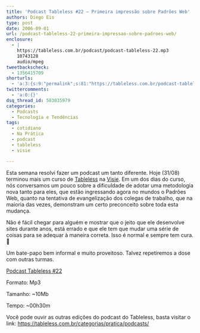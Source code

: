 ```yaml
---
title: 'Podcast Tableless #22 – Primeira impressão sobre Padrões Web'
authors: Diego Eis
type: post
date: 2006-09-01
url: /podcast-tableless-22-primeira-impressao-sobre-padroes-web/
enclosure:
  - |
    https://tableless.com.br/podcast/podcast-tableless-22.mp3
    10743128
    audio/mpeg
tweetbackscheck:
  - 1356415709
shorturls:
  - 'a:3:{s:9:"permalink";s:81:"https://tableless.com.br/podcast-tableless-22-primeira-impressao-sobre-padroes-web";s:7:"tinyurl";s:26:"https://tinyurl.com/3k9vsc6";s:4:"isgd";s:19:"https://is.gd/nxeKaw";}'
twittercomments:
  - 'a:0:{}'
dsq_thread_id: 503035979
categories:
  - Podcasts
  - Tecnologia e Tendências
tags:
  - cotidiano
  - Na Prática
  - podcast
  - tableless
  - visie

---
```

Esta semana resolvi fazer um podcast um tanto diferente. Hoje (31/08) terminou mais um curso de [Tableless][1] na [Visie][2]. Em um dos dias do curso, nós conversamos um pouco sobre a dificuldade de adotar uma metodologia nova tanto para eles, que estão ingressando agora no mundos o Padrões Web, quanto na tentativa de evangelização dos colegas de trabalho, que na maioria das vezes, demonstram um certo preconceito sobre toda esta mudança.
  
Não é fácil chegar para alguém e mostrar que o jeito que ele desenvolve sites durante anos, está errado e que ele tem que mudar uma série de coisas para se adequar à maneira correta. Isso é normal e sempre tem cura. 🙂

Um bate-papo bem informal e muito proveitoso. Talvez repetiremos a dose com outras turmas.

[Podcast Tableless #22][3]
  
Formato: Mp3
  
Tamanho: ~10Mb
  
Tempo: ~00h30m

Você pode ouvir as outras edições do podcast do Tableless, basta visitar o link: <https://tableless.com.br/categorias/pratica/podcasts/>

 [1]: https://visie.com.br/cursos/
 [2]: https://visie.com.br/
 [3]: https://tableless.com.br/podcast/podcast-tableless-22.mp3